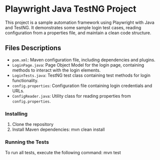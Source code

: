 # Playwright Java TestNG Project

This project is a sample automation framework using Playwright with Java and TestNG. It demonstrates some sample login test cases, reading configuration from a properties file, and maintain a clean code structure.

## Files Descriptions

- `pom.xml`: Maven configuration file, including dependencies and plugins.
- `LoginPage.java`: Page Object Model for the login page, containing methods to interact with the login elements.
- `LoginTests.java`: TestNG test class containing test methods for login functionality.
- `config.properties`: Configuration file containing login credentials and URLs.
- `ConfigReader.java`: Utility class for reading properties from `config.properties`.

### Installing

1. Clone the repository
2. Install Maven dependencies:  mvn clean install
    
### Running the Tests

To run all tests, execute the following command: mvn test
